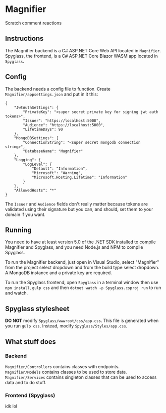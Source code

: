 # Magnifier
Scratch comment reactions

## Instructions
The Magnifier backend is a C# ASP.NET Core Web API located in `Magnifier`.  
Spyglass, the frontend, is a C# ASP.NET Core Blazor WASM app located in `Spyglass`.

## Config
The backend needs a config file to function. Create `Magnifier/appsettings.json` and put in it this:
```
{
    "JwtAuthSettings": {
        "PrivateKey": "<super secret private key for signing jwt auth tokens>",
        "Issuer": "https://localhost:5000",
        "Audience": "https://localhost:5000",
        "LifetimeDays": 90
    },
    "MongoDBSettings": {
        "ConnectionString": "<super secret mongodb connection string>",
        "DatabaseName": "Magnifier"
    },
    "Logging": {
        "LogLevel": {
            "Default": "Information",
            "Microsoft": "Warning",
            "Microsoft.Hosting.Lifetime": "Information"
        }
    },
    "AllowedHosts": "*"
}

```
The `Issuer` and `Audience` fields don't really matter because tokens are validated using their signature but you can, and should, set them to your domain if you want.

## Running
You need to have at least version 5.0 of the .NET SDK installed to compile Magnifier and Spyglass, and you need Node.js and NPM to compile Spyglass.

To run the Magnifier backend, just open in Visual Studio, select "Magnifier" from the project select dropdown and from the build type select dropdown. A MongoDB instance and a private key are required.

To run the Spyglass frontend, open `Spyglass` in a terminal window then use `npm install`, `gulp css` and then `dotnet watch -p Spyglass.csproj run` to run and watch.

## Spyglass stylesheet
**DO NOT** modify `Spyglass/wwwroot/css/app.css`. This file is generated when you run `gulp css`. Instead, modify `Spyglass/Styles/app.css`.

## What stuff does
### Backend
`Magnifier/Controllers` contains classes with endpoints.  
`Magnifier/Models` contains classes to be used to store data.  
`Magnifier/Services` contains singleton classes that can be used to access data and to do stuff.  
### Frontend (Spyglass)
idk lol
